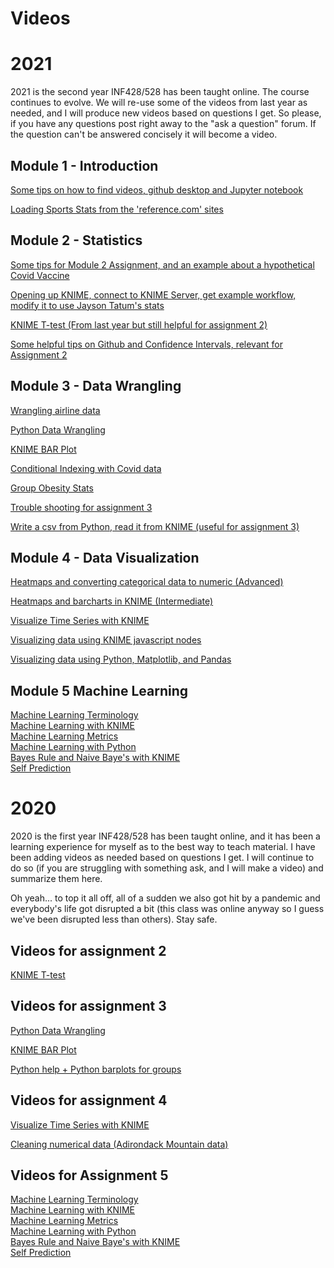 # Videos

# 2021

2021 is the second year INF428/528 has been taught online.  The course continues to evolve.  We will re-use some of the videos from last year as needed, and I will produce new videos based on questions I get.  So please, if you have any questions post right away to the "ask a question" forum.  If the question can't be answered concisely it will become a video.  

## Module 1 - Introduction

[Some tips on how to find videos, github desktop and Jupyter notebook](https://youtu.be/8Ti2z-OV-6M0)  

[Loading Sports Stats from the 'reference.com' sites](https://youtu.be/3F5YFQ7L9dg)

## Module 2 - Statistics

[Some tips for Module 2 Assignment, and an example about a hypothetical Covid Vaccine](
https://youtu.be/yChmx3XXYhU)

[Opening up KNIME, connect to KNIME Server, get example workflow, modify it to use Jayson Tatum's stats](https://youtu.be/fig_xwAirZw)

[KNIME T-test (From last year but still helpful for assignment 2)](https://www.youtube.com/watch?v=EOeGnLEBJrw)

[Some helpful tips on Github and Confidence Intervals, relevant for Assignment 2](https://youtu.be/l6bo6tbz8R4)

## Module 3 - Data Wrangling

[Wrangling airline data](https://youtu.be/O5h6cNkqFXM)

[Python Data Wrangling](https://www.youtube.com/watch?v=F1pbHwRbnnQ)

[KNIME BAR Plot](https://www.youtube.com/watch?v=EWJGUu98C6s)  

[Conditional Indexing with Covid data](https://youtu.be/iQG88w8EG-c)

[Group Obesity Stats](https://youtu.be/_GJWo9kXC9E)

[Trouble shooting for assignment 3](https://youtu.be/H-ddBH0BnBc)

[Write a csv from Python, read it from KNIME (useful for assignment 3)](https://youtu.be/F2mJrOGUtKw)

## Module 4 - Data Visualization

[Heatmaps and converting categorical data to numeric (Advanced)](https://www.youtube.com/watch?v=-rNag2C6cS4)

[Heatmaps and barcharts in KNIME (Intermediate)](https://youtu.be/dudv1CQao5o)

[Visualize Time Series with KNIME](https://youtu.be/bDBsVp4yZoc) 

[Visualizing data using KNIME javascript nodes](https://www.youtube.com/watch?v=V9gYJJrnvB0)

[Visualizing data using Python, Matplotlib, and Pandas](https://youtu.be/CTPtyW5bqLw)

## Module 5 Machine Learning

[Machine Learning Terminology](https://www.youtube.com/watch?v=KjvKfRTH7Ac&t=2s)  
[Machine Learning with KNIME](https://youtu.be/KdGyOyhZ40s)  
[Machine Learning Metrics](https://www.youtube.com/watch?v=LS6BSL4mKM0&t=1s)  
[Machine Learning with Python](https://www.youtube.com/watch?v=qQm4MWHd6N8&t=3s)  
[Bayes Rule and Naive Baye's with KNIME](https://youtu.be/_INtXMJfQ-M)   
[Self Prediction](https://www.youtube.com/watch?v=5fxB3XPY0CU)   

# 2020

2020 is the first year INF428/528 has been taught online, and it has been a learning experience for myself as to the best way to teach material.  I have been adding videos as needed based on questions I get.  I will continue to do so (if you are struggling with something ask, and I will make a video) and summarize them here.   

Oh yeah... to top it all off, all of a sudden we also got hit by a pandemic and everybody's life got disrupted a bit (this class was online anyway so I guess we've been disrupted less than others).  Stay safe.  

## Videos for assignment 2

[KNIME T-test](https://www.youtube.com/watch?v=EOeGnLEBJrw)

## Videos for assignment 3  

[Python Data Wrangling](https://www.youtube.com/watch?v=F1pbHwRbnnQ)

[KNIME BAR Plot](https://www.youtube.com/watch?v=EWJGUu98C6s)  

[Python help + Python barplots for groups](https://www.youtube.com/watch?v=nk4curR3H_E&t=13s)  

## Videos for assignment 4

[Visualize Time Series with KNIME](https://youtu.be/bDBsVp4yZoc)  

[Cleaning numerical data (Adirondack Mountain data)](https://www.youtube.com/watch?v=iHOgT2xMlTg) 

## Videos for Assignment 5

[Machine Learning Terminology](https://www.youtube.com/watch?v=KjvKfRTH7Ac&t=2s)  
[Machine Learning with KNIME](https://youtu.be/KdGyOyhZ40s)  
[Machine Learning Metrics](https://www.youtube.com/watch?v=LS6BSL4mKM0&t=1s)  
[Machine Learning with Python](https://www.youtube.com/watch?v=qQm4MWHd6N8&t=3s)  
[Bayes Rule and Naive Baye's with KNIME](https://youtu.be/_INtXMJfQ-M)   
[Self Prediction](https://www.youtube.com/watch?v=5fxB3XPY0CU)   



